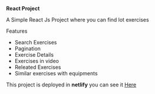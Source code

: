 **React Project**

A Simple React Js Project where you can find lot exercises

Features
 - Search Exercises
 - Pagination
 - Exercise Details
 - Exercises in video
 - Releated Exercises
 - Similar exercises with equipments

This project is deployed in **netlify** you can see it [Here](https://exerciso.netlify.app/)
